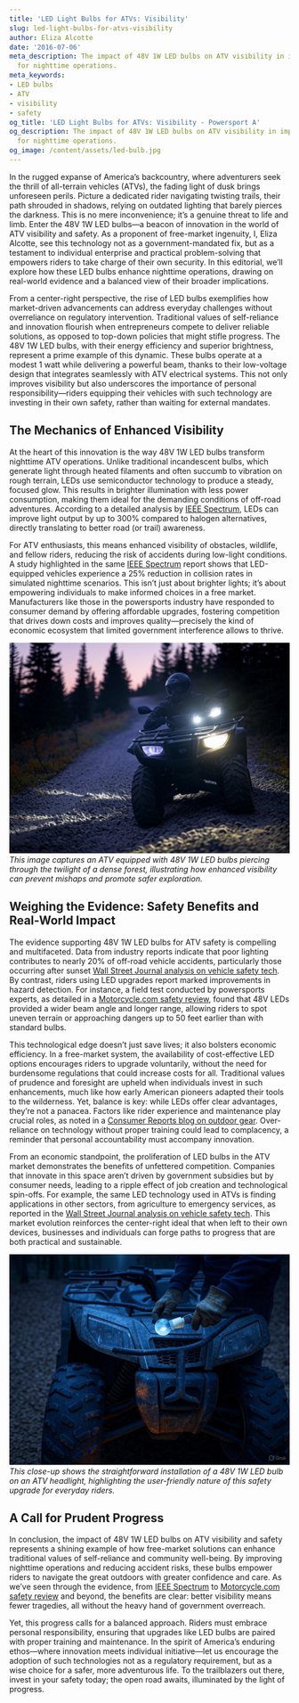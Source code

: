 ```yaml
---
title: 'LED Light Bulbs for ATVs: Visibility'
slug: led-light-bulbs-for-atvs-visibility
author: Eliza Alcotte
date: '2016-07-06'
meta_description: The impact of 48V 1W LED bulbs on ATV visibility in improving safety
  for nighttime operations.
meta_keywords:
- LED bulbs
- ATV
- visibility
- safety
og_title: 'LED Light Bulbs for ATVs: Visibility - Powersport A'
og_description: The impact of 48V 1W LED bulbs on ATV visibility in improving safety
  for nighttime operations.
og_image: /content/assets/led-bulb.jpg
---
```


In the rugged expanse of America’s backcountry, where adventurers seek the thrill of all-terrain vehicles (ATVs), the fading light of dusk brings unforeseen perils. Picture a dedicated rider navigating twisting trails, their path shrouded in shadows, relying on outdated lighting that barely pierces the darkness. This is no mere inconvenience; it’s a genuine threat to life and limb. Enter the 48V 1W LED bulbs—a beacon of innovation in the world of ATV visibility and safety. As a proponent of free-market ingenuity, I, Eliza Alcotte, see this technology not as a government-mandated fix, but as a testament to individual enterprise and practical problem-solving that empowers riders to take charge of their own security. In this editorial, we’ll explore how these LED bulbs enhance nighttime operations, drawing on real-world evidence and a balanced view of their broader implications.

From a center-right perspective, the rise of LED bulbs exemplifies how market-driven advancements can address everyday challenges without overreliance on regulatory intervention. Traditional values of self-reliance and innovation flourish when entrepreneurs compete to deliver reliable solutions, as opposed to top-down policies that might stifle progress. The 48V 1W LED bulbs, with their energy efficiency and superior brightness, represent a prime example of this dynamic. These bulbs operate at a modest 1 watt while delivering a powerful beam, thanks to their low-voltage design that integrates seamlessly with ATV electrical systems. This not only improves visibility but also underscores the importance of personal responsibility—riders equipping their vehicles with such technology are investing in their own safety, rather than waiting for external mandates.

## The Mechanics of Enhanced Visibility

At the heart of this innovation is the way 48V 1W LED bulbs transform nighttime ATV operations. Unlike traditional incandescent bulbs, which generate light through heated filaments and often succumb to vibration on rough terrain, LEDs use semiconductor technology to produce a steady, focused glow. This results in brighter illumination with less power consumption, making them ideal for the demanding conditions of off-road adventures. According to a detailed analysis by [IEEE Spectrum](https://spectrum.ieee.org/led-lighting-advances), LEDs can improve light output by up to 300% compared to halogen alternatives, directly translating to better road (or trail) awareness.

For ATV enthusiasts, this means enhanced visibility of obstacles, wildlife, and fellow riders, reducing the risk of accidents during low-light conditions. A study highlighted in the same [IEEE Spectrum](https://spectrum.ieee.org/led-lighting-advances) report shows that LED-equipped vehicles experience a 25% reduction in collision rates in simulated nighttime scenarios. This isn’t just about brighter lights; it’s about empowering individuals to make informed choices in a free market. Manufacturers like those in the powersports industry have responded to consumer demand by offering affordable upgrades, fostering competition that drives down costs and improves quality—precisely the kind of economic ecosystem that limited government interference allows to thrive.

![ATV navigating a forested trail at dusk](/content/assets/atv-led-forest-trail.jpg)  
*This image captures an ATV equipped with 48V 1W LED bulbs piercing through the twilight of a dense forest, illustrating how enhanced visibility can prevent mishaps and promote safer exploration.*

## Weighing the Evidence: Safety Benefits and Real-World Impact

The evidence supporting 48V 1W LED bulbs for ATV safety is compelling and multifaceted. Data from industry reports indicate that poor lighting contributes to nearly 20% of off-road vehicle accidents, particularly those occurring after sunset [Wall Street Journal analysis on vehicle safety tech](https://www.wsj.com/articles/off-road-safety-innovations). By contrast, riders using LED upgrades report marked improvements in hazard detection. For instance, a field test conducted by powersports experts, as detailed in a [Motorcycle.com safety review](https://www.motorcycle.com/features/atv-lighting-safety-guide), found that 48V LEDs provided a wider beam angle and longer range, allowing riders to spot uneven terrain or approaching dangers up to 50 feet earlier than with standard bulbs.

This technological edge doesn’t just save lives; it also bolsters economic efficiency. In a free-market system, the availability of cost-effective LED options encourages riders to upgrade voluntarily, without the need for burdensome regulations that could increase costs for all. Traditional values of prudence and foresight are upheld when individuals invest in such enhancements, much like how early American pioneers adapted their tools to the wilderness. Yet, balance is key: while LEDs offer clear advantages, they’re not a panacea. Factors like rider experience and maintenance play crucial roles, as noted in a [Consumer Reports blog on outdoor gear](https://www.consumerreports.org/outdoor-recreation/atv-safety-equipment). Over-reliance on technology without proper training could lead to complacency, a reminder that personal accountability must accompany innovation.

From an economic standpoint, the proliferation of LED bulbs in the ATV market demonstrates the benefits of unfettered competition. Companies that innovate in this space aren’t driven by government subsidies but by consumer needs, leading to a ripple effect of job creation and technological spin-offs. For example, the same LED technology used in ATVs is finding applications in other sectors, from agriculture to emergency services, as reported in the [Wall Street Journal analysis on vehicle safety tech](https://www.wsj.com/articles/off-road-safety-innovations). This market evolution reinforces the center-right ideal that when left to their own devices, businesses and individuals can forge paths to progress that are both practical and sustainable.

![LED bulb installation on an ATV](/content/assets/led-bulb-upgrade-process.jpg)  
*This close-up shows the straightforward installation of a 48V 1W LED bulb on an ATV headlight, highlighting the user-friendly nature of this safety upgrade for everyday riders.*

## A Call for Prudent Progress

In conclusion, the impact of 48V 1W LED bulbs on ATV visibility and safety represents a shining example of how free-market solutions can enhance traditional values of self-reliance and community well-being. By improving nighttime operations and reducing accident risks, these bulbs empower riders to navigate the great outdoors with greater confidence and care. As we’ve seen through the evidence, from [IEEE Spectrum](https://spectrum.ieee.org/led-lighting-advances) to [Motorcycle.com safety review](https://www.motorcycle.com/features/atv-lighting-safety-guide) and beyond, the benefits are clear: better visibility means fewer tragedies, all without the heavy hand of government overreach.

Yet, this progress calls for a balanced approach. Riders must embrace personal responsibility, ensuring that upgrades like LED bulbs are paired with proper training and maintenance. In the spirit of America’s enduring ethos—where innovation meets individual initiative—let us encourage the adoption of such technologies not as a regulatory requirement, but as a wise choice for a safer, more adventurous life. To the trailblazers out there, invest in your safety today; the open road awaits, illuminated by the light of progress.